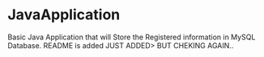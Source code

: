 # JavaApplication
Basic Java Application that will Store the Registered information in MySQL Database.
README is added
JUST ADDED> BUT CHEKING AGAIN..
